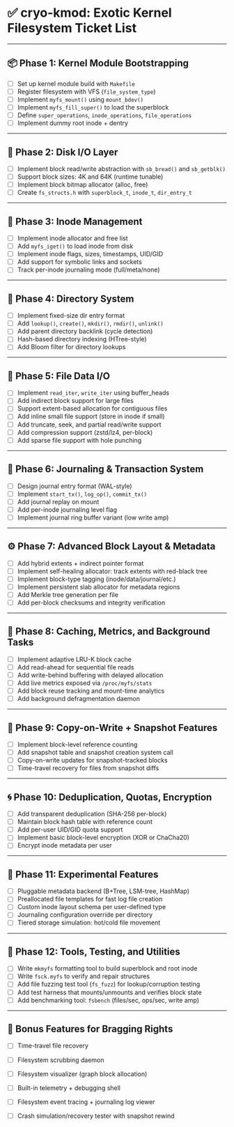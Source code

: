 # ✅ cryo-kmod: Exotic Kernel Filesystem Ticket List

---

## 📦 Phase 1: Kernel Module Bootstrapping

- [ ] Set up kernel module build with `Makefile`
- [ ] Register filesystem with VFS (`file_system_type`)
- [ ] Implement `myfs_mount()` using `mount_bdev()`
- [ ] Implement `myfs_fill_super()` to load the superblock
- [ ] Define `super_operations`, `inode_operations`, `file_operations`
- [ ] Implement dummy root inode + dentry

---

## 🧱 Phase 2: Disk I/O Layer

- [ ] Implement block read/write abstraction with `sb_bread()` and `sb_getblk()`
- [ ] Support block sizes: 4K and 64K (runtime tunable)
- [ ] Implement block bitmap allocator (alloc, free)
- [ ] Create `fs_structs.h` with `superblock_t`, `inode_t`, `dir_entry_t`

---

## 📂 Phase 3: Inode Management

- [ ] Implement inode allocator and free list
- [ ] Add `myfs_iget()` to load inode from disk
- [ ] Implement inode flags, sizes, timestamps, UID/GID
- [ ] Add support for symbolic links and sockets
- [ ] Track per-inode journaling mode (full/meta/none)

---

## 📁 Phase 4: Directory System

- [ ] Implement fixed-size dir entry format
- [ ] Add `lookup()`, `create()`, `mkdir()`, `rmdir()`, `unlink()`
- [ ] Add parent directory backlink (cycle detection)
- [ ] Hash-based directory indexing (HTree-style)
- [ ] Add Bloom filter for directory lookups

---

## 📄 Phase 5: File Data I/O

- [ ] Implement `read_iter`, `write_iter` using buffer_heads
- [ ] Add indirect block support for large files
- [ ] Support extent-based allocation for contiguous files
- [ ] Add inline small file support (store in inode if small)
- [ ] Add truncate, seek, and partial read/write support
- [ ] Add compression support (zstd/lz4, per-block)
- [ ] Add sparse file support with hole punching

---

## 🧾 Phase 6: Journaling & Transaction System

- [ ] Design journal entry format (WAL-style)
- [ ] Implement `start_tx()`, `log_op()`, `commit_tx()`
- [ ] Add journal replay on mount
- [ ] Add per-inode journaling level flag
- [ ] Implement journal ring buffer variant (low write amp)

---

## ⚙️ Phase 7: Advanced Block Layout & Metadata

- [ ] Add hybrid extents + indirect pointer format
- [ ] Implement self-healing allocator: track extents with red-black tree
- [ ] Implement block-type tagging (inode/data/journal/etc.)
- [ ] Implement persistent slab allocator for metadata regions
- [ ] Add Merkle tree generation per file
- [ ] Add per-block checksums and integrity verification

---

## 🧪 Phase 8: Caching, Metrics, and Background Tasks

- [ ] Implement adaptive LRU-K block cache
- [ ] Add read-ahead for sequential file reads
- [ ] Add write-behind buffering with delayed allocation
- [ ] Add live metrics exposed via `/proc/myfs/stats`
- [ ] Add block reuse tracking and mount-time analytics
- [ ] Add background defragmentation daemon

---

## 🔁 Phase 9: Copy-on-Write + Snapshot Features

- [ ] Implement block-level reference counting
- [ ] Add snapshot table and snapshot creation system call
- [ ] Copy-on-write updates for snapshot-tracked blocks
- [ ] Time-travel recovery for files from snapshot diffs

---

## 🌀 Phase 10: Deduplication, Quotas, Encryption

- [ ] Add transparent deduplication (SHA-256 per-block)
- [ ] Maintain block hash table with reference count
- [ ] Add per-user UID/GID quota support
- [ ] Implement basic block-level encryption (XOR or ChaCha20)
- [ ] Encrypt inode metadata per user

---

## 🧩 Phase 11: Experimental Features

- [ ] Pluggable metadata backend (B+Tree, LSM-tree, HashMap)
- [ ] Preallocated file templates for fast log file creation
- [ ] Custom inode layout schema per user-defined type
- [ ] Journaling configuration override per directory
- [ ] Tiered storage simulation: hot/cold file movement

---

## 🧰 Phase 12: Tools, Testing, and Utilities

- [ ] Write `mkmyfs` formatting tool to build superblock and root inode
- [ ] Write `fsck.myfs` to verify and repair structures
- [ ] Add file fuzzing test tool (`fs_fuzz`) for lookup/corruption testing
- [ ] Add test harness that mounts/unmounts and verifies block state
- [ ] Add benchmarking tool: `fsbench` (files/sec, ops/sec, write amp)

---

## 🧪 Bonus Features for Bragging Rights

- [ ] Time-travel file recovery
- [ ] Filesystem scrubbing daemon
- [ ] Filesystem visualizer (graph block allocation)
- [ ] Built-in telemetry + debugging shell
- [ ] Filesystem event tracing + journaling log viewer
- [ ] Crash simulation/recovery tester with snapshot rewind


